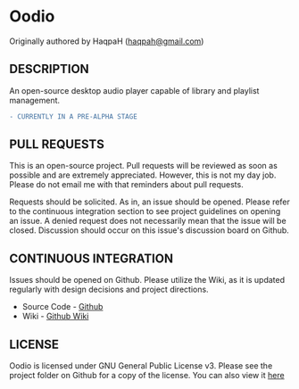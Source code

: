 # Oodio

Originally authored by HaqpaH (haqpah@gmail.com)

## DESCRIPTION
An open-source desktop audio player capable of library and playlist management.

```diff
- CURRENTLY IN A PRE-ALPHA STAGE
```

## PULL REQUESTS
This is an open-source project. Pull requests will be reviewed as soon as 
possible and are extremely appreciated. However, this is not my day job. 
Please do not email me with that reminders about pull requests.

Requests should be solicited. As in, an issue should be opened. Please refer
to the continuous integration section to see project guidelines on opening
an issue. A denied request does not necessarily mean that the issue will be 
closed. Discussion should occur on this issue's discussion board on Github.

## CONTINUOUS INTEGRATION
Issues should be opened on Github. Please utilize the Wiki, as it is updated 
regularly with design decisions and project directions.

* Source Code - [Github](https://github.com/haqpah/oodio/ "Link to the home of the project on Github")  
* Wiki - [Github Wiki](https://github.com/haqpah/oodio/wiki/ "Link to the wiki of the project on Github")  
    
## LICENSE
Oodio is licensed under GNU General Public License v3. Please see the project folder on Github for a copy of the license. You can also view it [here](https://www.gnu.org/licenses/gpl-3.0.en.html "GNU Homepage")